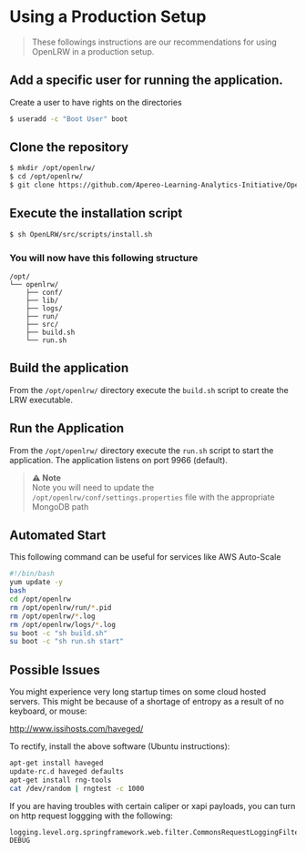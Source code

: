 # Using a Production Setup

> These followings instructions are our recommendations for using OpenLRW in a production setup.


## Add a specific user for running the application.
Create a user to have rights on the directories
```bash
$ useradd -c "Boot User" boot
```

## Clone the repository
```bash
$ mkdir /opt/openlrw/
$ cd /opt/openlrw/
$ git clone https://github.com/Apereo-Learning-Analytics-Initiative/OpenLRW
```

## Execute the installation script
```bash
$ sh OpenLRW/src/scripts/install.sh
```

### You will now have this following structure
```
/opt/
└── openlrw/
    ├── conf/
    ├── lib/
    ├── logs/
    ├── run/
    ├── src/
    ├── build.sh
    └── run.sh
```


## Build the application
From the `/opt/openlrw/` directory execute the `build.sh` script to create the LRW executable.

## Run the Application
From the `/opt/openlrw/` directory execute the `run.sh` script to start the application. The application listens on port 9966 (default).

> **⚠ Note** <br>
Note you will need to update the `/opt/openlrw/conf/settings.properties` file with the appropriate MongoDB path


## Automated Start
This following command can be useful for services like AWS Auto-Scale

```bash
#!/bin/bash
yum update -y
bash
cd /opt/openlrw
rm /opt/openlrw/run/*.pid
rm /opt/openlrw/*.log
rm /opt/openlrw/logs/*.log
su boot -c "sh build.sh"
su boot -c "sh run.sh start"
```


## Possible Issues

You might experience very long startup times on some cloud hosted servers.  This might be because of a shortage
of entropy as a result of no keyboard, or mouse:

http://www.issihosts.com/haveged/

To rectify, install the above software (Ubuntu instructions):

```bash
apt-get install haveged
update-rc.d haveged defaults
apt-get install rng-tools
cat /dev/random | rngtest -c 1000
```

If you are having troubles with certain caliper or xapi payloads, you can turn on http request loggging with the following:

```
logging.level.org.springframework.web.filter.CommonsRequestLoggingFilter: DEBUG
```
